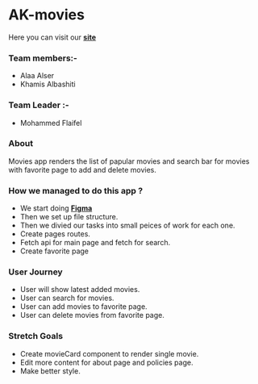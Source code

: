 # AK-movies

Here you can visit our **[site](https://5fff5c6e8df236396f7f0707--xenodochial-northcutt-f404bc.netlify.app/)**

### Team members:-

- Alaa Alser
- Khamis Albashiti

### Team Leader :-

- Mohammed Flaifel

### About
 
 Movies app renders the list of papular movies and search bar for movies with favorite page to add and delete movies.

### How we managed to do this app ?

* We start doing **[Figma](https://www.figma.com/file/buarvUM0dlTubxv3LIn82O/Untitled?node-id=0%3A1)**
* Then we set up file structure.
* Then we divied our tasks into small peices of work for each one.
* Create pages routes.
* Fetch api for main page and fetch for search.
* Create favorite page
    
### User Journey

- User will show latest added movies.
- User can search for movies.
- User can add movies to favorite page.
- User can delete movies from favorite page.

### Stretch Goals

- Create movieCard component to render single movie.
- Edit more content for about page and policies page.
- Make better style.
